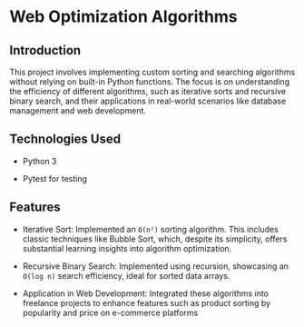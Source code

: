 # Web Optimization Algorithms 
## Introduction
This project involves implementing custom sorting and searching algorithms without relying on built-in Python functions. The focus is on understanding the efficiency of different algorithms, such as iterative sorts and recursive binary search, and their applications in real-world scenarios like database management and web development.
## Technologies Used
- Python 3
* Pytest for testing

## Features
- Iterative Sort: Implemented an  `O(n²)` sorting algorithm. This includes classic techniques like Bubble Sort, which, despite its simplicity, offers substantial learning insights into algorithm optimization.
* Recursive Binary Search: Implemented using recursion, showcasing an `O(log n)` search efficiency, ideal for sorted data arrays.
+ Application in Web Development: Integrated these algorithms into freelance projects to enhance features such as product sorting by popularity and price on e-commerce platforms
